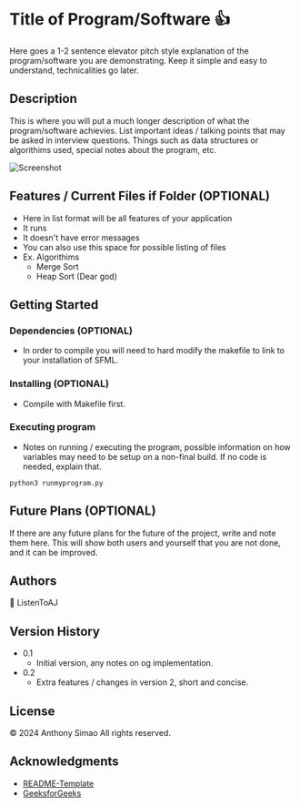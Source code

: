 # Title of Program/Software :+1:

Here goes a 1-2 sentence elevator pitch style explanation of the program/software you are demonstrating.  Keep it simple and easy to understand, technicalities go later.

## Description

This is where you will put a much longer description of what the program/software achievies.  List important ideas / talking points that may be asked in interview questions.  Things such as data structures or algorithims used, special notes about the program, etc.

![Screenshot](screenshot.png)

## Features / Current Files if Folder (OPTIONAL)

* Here in list format will be all features of your application
* It runs
* It doesn't have error messages
* You can also use this space for possible listing of files
* Ex. Algorithims
    * Merge Sort
    * Heap Sort (Dear god)


## Getting Started

### Dependencies (OPTIONAL)

* In order to compile you will need to hard modify the makefile to link to your installation of SFML.

### Installing (OPTIONAL)

* Compile with Makefile first.

### Executing program

* Notes on running / executing the program, possible information on how variables may need to be setup on a non-final build.  If no code is needed, explain that.
```
python3 runmyprogram.py
```

## Future Plans (OPTIONAL)

If there are any future plans for the future of the project, write and note them here.  This will show both users and yourself that you are not done, and it can be improved.

## Authors

:key: ListenToAJ


## Version History

* 0.1
    * Initial version, any notes on og implementation.
* 0.2
    * Extra features / changes in version 2, short and concise.

## License

© 2024 Anthony Simao
All rights reserved.

## Acknowledgments

* [README-Template](https://gist.github.com/DomPizzie/7a5ff55ffa9081f2de27c315f5018afc)
* [GeeksforGeeks](https://www.geeksforgeeks.org/working-with-pdf-files-in-python/)